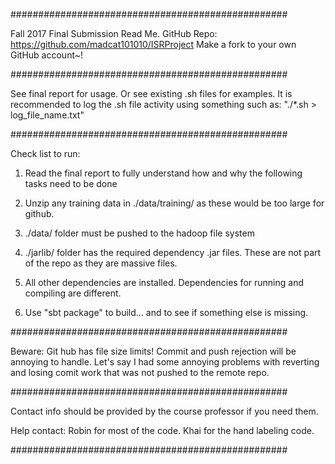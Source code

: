 ##################################################


Fall 2017 Final Submission Read Me.
GitHub Repo: https://github.com/madcat101010/ISRProject
Make a fork to your own GitHub account~!


##################################################


See final report for usage. Or see existing .sh files for examples. It is recommended to log the .sh file activity using something such as: "./*.sh > log_file_name.txt"


##################################################


Check list to run:

1) Read the final report to fully understand how and why the following tasks need to be done

2) Unzip any training data in ./data/training/ as these would be too large for github.

3) ./data/ folder must be pushed to the hadoop file system

4) ./jarlib/ folder has the required dependency .jar files. These are not part of the repo as they are massive files.

5) All other dependencies are installed. Dependencies for running and compiling are different.

6) Use "sbt package" to build... and to see if something else is missing.


##################################################


Beware: Git hub has file size limits! Commit and push rejection will be annoying to handle. Let's say I had some annoying problems with reverting and losing comit work that was not pushed to the remote repo.


##################################################


Contact info should be provided by the course professor if you need them.

Help contact:
Robin for most of the code.
Khai for the hand labeling code.


##################################################

